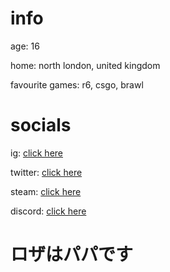 # info
age: 16

home: north london, united kingdom

favourite games: r6, csgo, brawl

# socials
ig: [click here](https://www.instagram.com/purelxw/)

twitter: [click here](https://twitter.com/purelxw)

steam: [click here](https://steamcommunity.com/id/Purelxw)

discord: [click here](https://discord.com/users/343735638085861377)


# ロザはパパです
